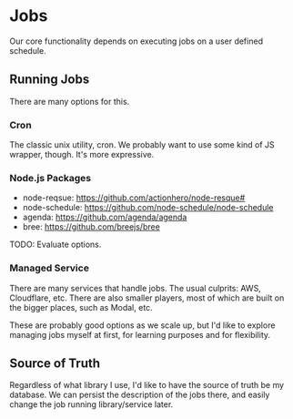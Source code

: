 # Jobs

Our core functionality depends on executing jobs on a user defined schedule.

## Running Jobs

There are many options for this.

### Cron

The classic unix utility, cron. We probably want to use some kind of JS wrapper, though. It's more expressive.

### Node.js Packages

- node-reqsue: https://github.com/actionhero/node-resque#
- node-schedule: https://github.com/node-schedule/node-schedule
- agenda: https://github.com/agenda/agenda
- bree: https://github.com/breejs/bree

TODO: Evaluate options.

### Managed Service

There are many services that handle jobs. The usual culprits: AWS, Cloudflare, etc. There are also smaller players, most of which are built on the bigger places, such as Modal, etc.

These are probably good options as we scale up, but I'd like to explore managing jobs myself at first, for learning purposes and for flexibility.

## Source of Truth

Regardless of what library I use, I'd like to have the source of truth be my database. We can persist the description of the jobs there, and easily change the job running library/service later.